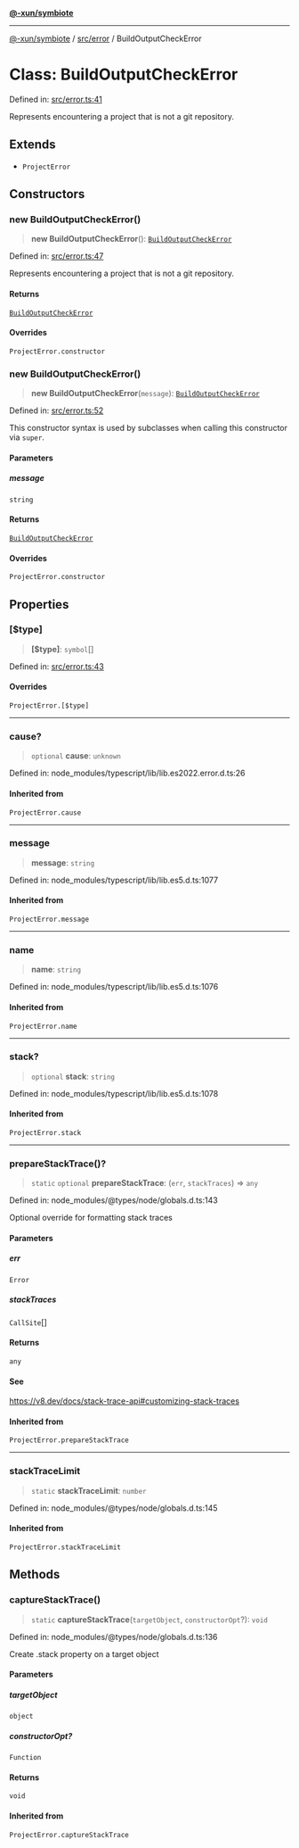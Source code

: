 [**@-xun/symbiote**](../../../README.md)

***

[@-xun/symbiote](../../../README.md) / [src/error](../README.md) / BuildOutputCheckError

# Class: BuildOutputCheckError

Defined in: [src/error.ts:41](https://github.com/Xunnamius/symbiote/blob/1546ab8527a571efe54081d7614bd35a9d6e0c3c/src/error.ts#L41)

Represents encountering a project that is not a git repository.

## Extends

- `ProjectError`

## Constructors

### new BuildOutputCheckError()

> **new BuildOutputCheckError**(): [`BuildOutputCheckError`](BuildOutputCheckError.md)

Defined in: [src/error.ts:47](https://github.com/Xunnamius/symbiote/blob/1546ab8527a571efe54081d7614bd35a9d6e0c3c/src/error.ts#L47)

Represents encountering a project that is not a git repository.

#### Returns

[`BuildOutputCheckError`](BuildOutputCheckError.md)

#### Overrides

`ProjectError.constructor`

### new BuildOutputCheckError()

> **new BuildOutputCheckError**(`message`): [`BuildOutputCheckError`](BuildOutputCheckError.md)

Defined in: [src/error.ts:52](https://github.com/Xunnamius/symbiote/blob/1546ab8527a571efe54081d7614bd35a9d6e0c3c/src/error.ts#L52)

This constructor syntax is used by subclasses when calling this constructor
via `super`.

#### Parameters

##### message

`string`

#### Returns

[`BuildOutputCheckError`](BuildOutputCheckError.md)

#### Overrides

`ProjectError.constructor`

## Properties

### \[$type\]

> **\[$type\]**: `symbol`[]

Defined in: [src/error.ts:43](https://github.com/Xunnamius/symbiote/blob/1546ab8527a571efe54081d7614bd35a9d6e0c3c/src/error.ts#L43)

#### Overrides

`ProjectError.[$type]`

***

### cause?

> `optional` **cause**: `unknown`

Defined in: node\_modules/typescript/lib/lib.es2022.error.d.ts:26

#### Inherited from

`ProjectError.cause`

***

### message

> **message**: `string`

Defined in: node\_modules/typescript/lib/lib.es5.d.ts:1077

#### Inherited from

`ProjectError.message`

***

### name

> **name**: `string`

Defined in: node\_modules/typescript/lib/lib.es5.d.ts:1076

#### Inherited from

`ProjectError.name`

***

### stack?

> `optional` **stack**: `string`

Defined in: node\_modules/typescript/lib/lib.es5.d.ts:1078

#### Inherited from

`ProjectError.stack`

***

### prepareStackTrace()?

> `static` `optional` **prepareStackTrace**: (`err`, `stackTraces`) => `any`

Defined in: node\_modules/@types/node/globals.d.ts:143

Optional override for formatting stack traces

#### Parameters

##### err

`Error`

##### stackTraces

`CallSite`[]

#### Returns

`any`

#### See

https://v8.dev/docs/stack-trace-api#customizing-stack-traces

#### Inherited from

`ProjectError.prepareStackTrace`

***

### stackTraceLimit

> `static` **stackTraceLimit**: `number`

Defined in: node\_modules/@types/node/globals.d.ts:145

#### Inherited from

`ProjectError.stackTraceLimit`

## Methods

### captureStackTrace()

> `static` **captureStackTrace**(`targetObject`, `constructorOpt`?): `void`

Defined in: node\_modules/@types/node/globals.d.ts:136

Create .stack property on a target object

#### Parameters

##### targetObject

`object`

##### constructorOpt?

`Function`

#### Returns

`void`

#### Inherited from

`ProjectError.captureStackTrace`
